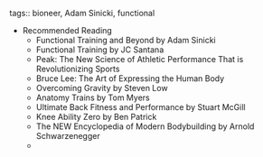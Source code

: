 tags:: bioneer, Adam Sinicki, functional

- Recommended Reading
	- Functional Training and Beyond by Adam Sinicki
	- Functional Training by JC Santana
	- Peak: The New Science of Athletic Performance That is Revolutionizing Sports
	- Bruce Lee: The Art of Expressing the Human Body
	- Overcoming Gravity by Steven Low
	- Anatomy Trains by Tom Myers
	- Ultimate Back Fitness and Performance by Stuart McGill
	- Knee Ability Zero by Ben Patrick
	- The NEW Encyclopedia of Modern Bodybuilding by Arnold Schwarzenegger
	-